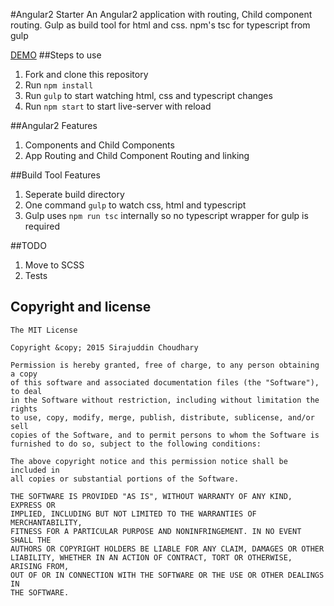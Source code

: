 #Angular2 Starter
An Angular2 application with routing, Child component routing. Gulp as build tool for html and css. npm's tsc for typescript from gulp

[DEMO](http://sirajc.github.io/angular2-starter/#/hero/)
##Steps to use
1. Fork and clone this repository
1. Run `npm install`
1. Run `gulp` to start watching html, css and typescript changes
1. Run `npm start` to start live-server with reload

##Angular2 Features
1. Components and Child Components
1. App Routing and Child Component Routing and linking

##Build Tool Features
1. Seperate build directory
1. One command `gulp` to watch css, html and typescript
1. Gulp uses `npm run tsc` internally so no typescript wrapper for gulp is required

##TODO
1. Move to SCSS
1. Tests

## Copyright and license

	The MIT License

	Copyright &copy; 2015 Sirajuddin Choudhary

	Permission is hereby granted, free of charge, to any person obtaining a copy
	of this software and associated documentation files (the "Software"), to deal
	in the Software without restriction, including without limitation the rights
	to use, copy, modify, merge, publish, distribute, sublicense, and/or sell
	copies of the Software, and to permit persons to whom the Software is
	furnished to do so, subject to the following conditions:

	The above copyright notice and this permission notice shall be included in
	all copies or substantial portions of the Software.

	THE SOFTWARE IS PROVIDED "AS IS", WITHOUT WARRANTY OF ANY KIND, EXPRESS OR
	IMPLIED, INCLUDING BUT NOT LIMITED TO THE WARRANTIES OF MERCHANTABILITY,
	FITNESS FOR A PARTICULAR PURPOSE AND NONINFRINGEMENT. IN NO EVENT SHALL THE
	AUTHORS OR COPYRIGHT HOLDERS BE LIABLE FOR ANY CLAIM, DAMAGES OR OTHER
	LIABILITY, WHETHER IN AN ACTION OF CONTRACT, TORT OR OTHERWISE, ARISING FROM,
	OUT OF OR IN CONNECTION WITH THE SOFTWARE OR THE USE OR OTHER DEALINGS IN
	THE SOFTWARE.
